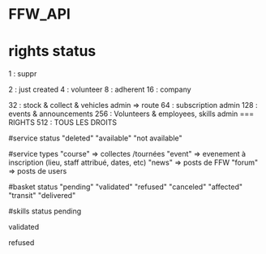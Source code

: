 # FFW_API

# rights status

1 : suppr

2 : just created
4 :  volunteer
8 :  adherent
16 :  company

32 : stock & collect & vehicles admin => route 
64 : subscription admin
128 : events & announcements 
256 : Volunteers & employees, skills admin   === RIGHTS
512 : TOUS LES DROITS


#service status 
"deleted"
"available"
"not available"

#service types
"course" => collectes /tournées 
"event" => evenement à inscription (lieu, staff attribué, dates, etc)
"news" => posts de FFW
"forum" => posts de users

#basket status
"pending"
"validated"
"refused"
"canceled"
"affected"
"transit"
"delivered"


#skills status
pending

validated

refused

